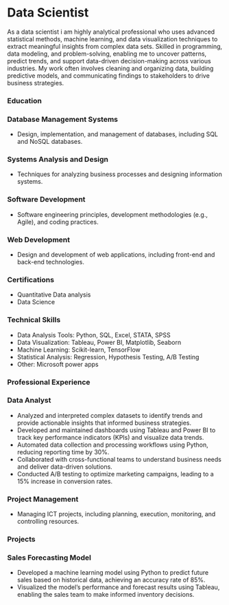 # Data Scientist

As a data scientist i am highly analytical professional who uses advanced statistical methods, machine learning, and data visualization techniques to extract meaningful insights from complex data sets. Skilled in programming, data modeling, and problem-solving, enabling me to uncover patterns, predict trends, and support data-driven decision-making across various industries. My work often involves cleaning and organizing data, building predictive models, and communicating findings to stakeholders to drive business strategies.

### Education 
### Database Management Systems
-	Design, implementation, and management of databases, including SQL and NoSQL databases.
  
### Systems Analysis and Design
-	Techniques for analyzing business processes and designing information systems.
  
### Software Development
-	Software engineering principles, development methodologies (e.g., Agile), and coding practices.
  
### Web Development
-	Design and development of web applications, including front-end and back-end technologies.
  
### Certifications
-	Quantitative Data analysis 
-	Data Science 

### Technical Skills
-	Data Analysis Tools: Python, SQL, Excel, STATA, SPSS
-	Data Visualization: Tableau, Power BI, Matplotlib, Seaborn
-	Machine Learning: Scikit-learn, TensorFlow
-	Statistical Analysis: Regression, Hypothesis Testing, A/B Testing
-	Other: Microsoft power apps

### Professional Experience

### Data Analyst
-	Analyzed and interpreted complex datasets to identify trends and provide actionable insights that informed business strategies.
- Developed and maintained dashboards using Tableau and Power BI to track key performance indicators (KPIs) and visualize data trends.
-	Automated data collection and processing workflows using Python, reducing reporting time by 30%.
-	Collaborated with cross-functional teams to understand business needs and deliver data-driven solutions.
-	Conducted A/B testing to optimize marketing campaigns, leading to a 15% increase in conversion rates.

### Project Management
-	Managing ICT projects, including planning, execution, monitoring, and controlling resources.
	
### Projects

### Sales Forecasting Model
- Developed a machine learning model using Python to predict future sales based on historical data, achieving an accuracy rate of 85%.
-	Visualized the model’s performance and forecast results using Tableau, enabling the sales team to make informed inventory decisions.
